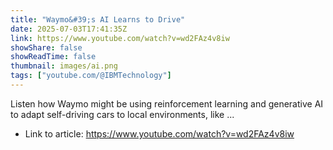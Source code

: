 ```yaml
---
title: "Waymo&#39;s AI Learns to Drive"
date: 2025-07-03T17:41:35Z
link: https://www.youtube.com/watch?v=wd2FAz4v8iw
showShare: false
showReadTime: false
thumbnail: images/ai.png
tags: ["youtube.com/@IBMTechnology"]
---
```

Listen how Waymo might be using reinforcement learning and generative AI to adapt self-driving cars to local environments, like ...

- Link to article: https://www.youtube.com/watch?v=wd2FAz4v8iw